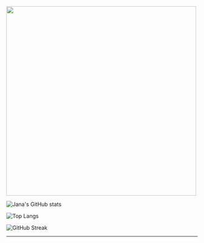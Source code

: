 ## 
<img src="https://media.giphy.com/media/69jvP3VXUYhr3YUYu9/giphy.gif" width="500"/>

<!-- Burgundy Style GitHub Stats -->
![Jana's GitHub stats](https://github-readme-stats.vercel.app/api?username=jananour00&show_icons=true&theme=default&bg_color=00000000&title_color=800020&text_color=800020&icon_color=800020&border_color=800020)

![Top Langs](https://github-readme-stats.vercel.app/api/top-langs/?username=jananour00&layout=compact&bg_color=00000000&title_color=800020&text_color=800020&icon_color=800020&border_color=800020)

![GitHub Streak](https://streak-stats.demolab.com?user=jananour00&theme=default&hide_border=false&background=FFFFFF00&ring=800020&fire=800020&currStreakLabel=800020)

---
